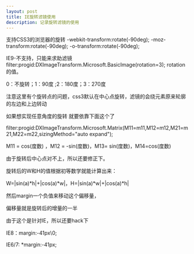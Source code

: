 ```yaml
---
layout: post
title: IE旋转滤镜使用
description: 记录旋转滤镜的使用
---
```


支持CSS3的浏览器的旋转
-webkit-transform:rotate(-90deg); 
-moz-transform:rotate(-90deg); 
-o-transform:rotate(-90deg);

IE9-不支持，只能来求助滤镜
filter:progid:DXImageTransform.Microsoft.BasicImage(rotation=3);
rotation的值。

0：不旋转；1：90度 ;2：180度；3：270度

注意这里有个旋转点的问题，css3默认在中心点旋转，滤镜的会绕元素原来轮廓的左边和上边转动

如果想实现任意角度的旋转 就要依靠下面这个了

filter:progid:DXImageTransform.Microsoft.Matrix(M11=m11,M12=m12,M21=m21,M22=m22,sizingMethod="auto expand");

M11 = cos(度数) ，M12 = -sin(度数)，M13= sin(度数)，M14=cos(度数)

由于旋转后中心点对不上，所以还要修正下。

旋转后的W和H的值根据初等数学就能计算出来：

W=|sin(a)*h|+|cos(a)*w|，H=|sin(a)*w|+|cos(a)*h|

然后margin一个负值来移动这个偏移量，

偏移量就是旋转后的增量的一半

由于这个是针对IE，所以还要hack下

IE8：margin:-41px\0;

IE6/7: *margin:-41px;



